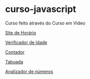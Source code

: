 # curso-javascript
 Curso feito através do Curso em Video


<a href="https://mrdumbo17.github.io/curso-javascript/aula12/ex014/modelo.html" target ="_blanck">Site de Horário</a>

<a href="https://mrdumbo17.github.io/curso-javascript/aula12/ex015/modelo.html" target ="_blanck">Verificador de Idade</a>

<a href="https://mrdumbo17.github.io/curso-javascript/aula14ex/ex016/modelo.html" target ="_blanck">Contador</a>

<a href="https://mrdumbo17.github.io/curso-javascript/aula14ex/ex017/modelo.html" target ="_blanck">Tabuada</a>

<a href="https://mrdumbo17.github.io/curso-javascript/aula16ex/ex018/modelo.html" target ="_blanck">Analizador de números</a>
